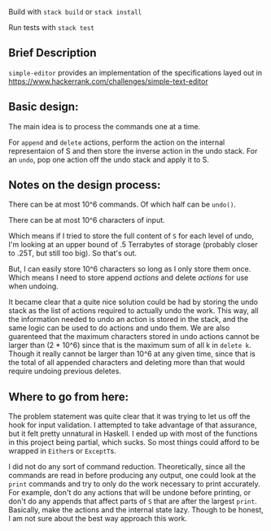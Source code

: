 Build with `stack build` or `stack install`

Run tests with `stack test`

## Brief Description
`simple-editor` provides an implementation of the specifications
 layed out in https://www.hackerrank.com/challenges/simple-text-editor


## Basic design:

The main idea is to process the commands one at a time.

For `append` and `delete` actions, perform the action on the internal
 representaion of S and then store the inverse action in the undo
 stack. For an `undo`, pop one action off the undo stack and apply
 it to S.


## Notes on the design process:

There can be at most 10^6 commands. Of which half can be `undo()`.

There can be at most 10^6 characters of input.

Which means if I tried to store the full content of `S` for each level of
 undo, I'm looking at an upper bound of .5 Terrabytes of storage
 (probably closer to .25T, but still too big).
 So that's out.

But, I can easily store 10^6 characters so long as I only store them once.
 Which means I need to store append _actions_ and delete _actions_ for
 use when undoing.

It became clear that a quite nice solution could be had by storing the
 undo stack as the list of actions required to actually undo the work.
 This way, all the information needed to undo an action is stored
 in the stack, and the same logic can be used to do actions and undo
 them. We are also guarenteed that the maximum characters stored in
 undo actions cannot be larger than (2 * 10^6) since that is the
 maximum sum of all k in `delete k`. Though it really cannot be
 larger than 10^6 at any given time, since that is the total of
 all appended characters and deleting more than that would require
 undoing previous deletes.


## Where to go from here:

The problem statement was quite clear that it was trying to let us
 off the hook for input validation. I attempted to take advantage of
 that assurance, but it felt pretty unnatural in Haskell. I ended up
 with most of the functions in this project being partial, which
 sucks. So most things could afford to be wrapped in `Either`s or
 `ExceptT`s.

I did not do any sort of command reduction. Theoretically, since
 all the commands are read in before producing any output, one could
 look at the `print` commands and try to only do the work necessary
 to print accurately. For example, don't do any actions that will be
 undone before printing, or don't do any appends that affect parts
 of `S` that are after the largest `print`. Basically, make the
 actions and the internal state lazy. Though to be honest, I am not
 sure about the best way approach this work.
